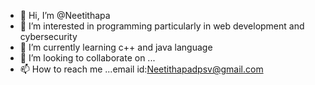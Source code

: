 - 👋 Hi, I’m @Neetithapa
- 👀 I’m interested in programming particularly in web development and cybersecurity 
- 🌱 I’m currently learning c++ and java language
- 💞️ I’m looking to collaborate on ...
- 📫 How to reach me ...email id:Neetithapadpsv@gmail.com 

<!---
Neetithapa/Neetithapa is a ✨ special ✨ repository because its `README.md` (this file) appears on your GitHub profile.
You can click the Preview link to take a look at your changes.
--->
